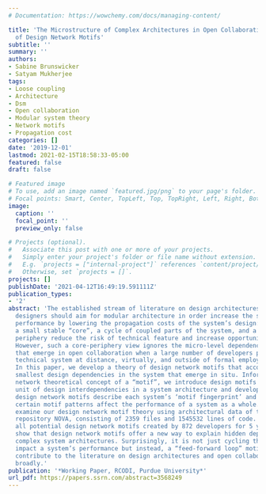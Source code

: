 ```yaml
---
# Documentation: https://wowchemy.com/docs/managing-content/

title: 'The Microstructure of Complex Architectures in Open Collaboration: A Theory
  of Design Network Motifs'
subtitle: ''
summary: ''
authors:
- Sabine Brunswicker
- Satyam Mukherjee
tags:
- Loose coupling
- Architecture
- Dsm
- Open collaboration
- Modular system theory
- Network motifs
- Propagation cost
categories: []
date: '2019-12-01'
lastmod: 2021-02-15T18:58:33-05:00
featured: false
draft: false

# Featured image
# To use, add an image named `featured.jpg/png` to your page's folder.
# Focal points: Smart, Center, TopLeft, Top, TopRight, Left, Right, BottomLeft, Bottom, BottomRight.
image:
  caption: ''
  focal_point: ''
  preview_only: false

# Projects (optional).
#   Associate this post with one or more of your projects.
#   Simply enter your project's folder or file name without extension.
#   E.g. `projects = ["internal-project"]` references `content/project/deep-learning/index.md`.
#   Otherwise, set `projects = []`.
projects: []
publishDate: '2021-04-12T16:49:19.591111Z'
publication_types:
- '2'
abstract: 'The established stream of literature on design architectures argues that
  designers should aim for modular architecture in order increase the system’s technical
  performance by lowering the propagation costs of the system’s design: A system with
  a small stable “core”, a cycle of coupled parts of the system, and a large variable
  periphery reduce the risk of technical feature and increase opportunity for innovation.
  However, such a core-periphery view ignores the micro-level dependency structures
  that emerge in open collaboration when a large number of developers produce a complex
  technical system at distance, virtually, and outside of formal employment relationships.
  In this paper, we develop a theory of design network motifs that accounts for the
  smallest design dependencies in the system that emerge in situ. Informed by the
  network theoretical concept of a “motif”, we introduce design motifs as the smallest
  unit of design interdependencies in a system architecture and develop a theory of
  design network motifs describe each system’s ‘motif fingerprint’ and explains how
  certain motif patterns affect the performance of a system as a whole. We empirically
  examine our design network motif theory using architectural data of the Open Stack
  repository NOVA, consisting of 2359 files and 1545532 lines of code. We extract
  all potential design network motifs created by 872 developers for 5 years. Our results
  show that design network motifs offer a new way to explain hidden dependencies in
  complex system architectures. Surprisingly, it is not just cycling that significantly
  impact a system’s performance but instead, a “feed-forward loop” motif. Our results
  contribute to the literature on design architectures and open collaboration more
  broadly.'
publication: '*Working Paper, RCODI, Purdue University*'
url_pdf: https://papers.ssrn.com/abstract=3568249
---
```

